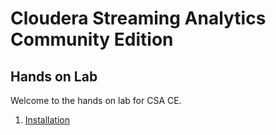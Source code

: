 # Cloudera Streaming Analytics Community Edition
## Hands on Lab

Welcome to the hands on lab for CSA CE.

1) [Installation](lesson/installation.md)
